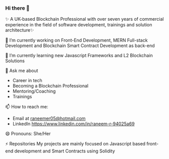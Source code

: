 ### Hi there 👋

✨ A UK-based Blockchain Professional with over seven years of commercial experience in the field of software development, trainings and solution architecture✨

🔭 I’m currently working on Front-End Development, MERN Full-stack Development and Blockchain Smart Contract Development as back-end

🌱 I’m currently learning new Javascript Frameworks and L2 Blockchain Solutions

💬 Ask me about 
-  Career in tech
-  Becoming a Blockchain Professional
-  Mentoring/Coaching
-  Trainings
 
📫 How to reach me: 
-  Email at raneemer05@hotmail.com 
-  LinkedIn https://www.linkedin.com/in/raneem-r-94025a69
   
😄 Pronouns: She/Her

⚡ Repositories
My projects are mainly focused on Javascript based front-end development and Smart Contracts using Solidity

<!--
**raneemr05/raneemr05** is a ✨ _special_ ✨ repository because its `README.md` (this file) appears on your GitHub profile.

Here are some ideas to get you started:

- 🔭 I’m currently working on ...
- 🌱 I’m currently learning ...
- 👯 I’m looking to collaborate on ...
- 🤔 I’m looking for help with ...
- 💬 Ask me about ...
- 📫 How to reach me: ...
- 😄 Pronouns: ...
- ⚡ Fun fact: ...
-->
